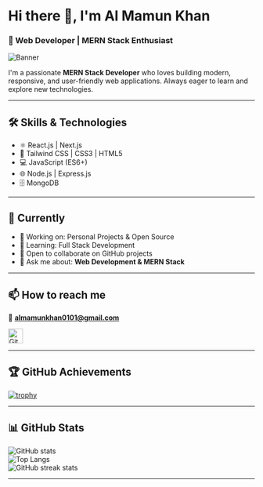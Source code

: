 # Hi there 👋, I'm Al Mamun Khan
### 🚀 Web Developer | MERN Stack Enthusiast  

![Banner](https://arturssmirnovs.github.io/github-profile-readme-generator/images/banner.png)

I'm a passionate **MERN Stack Developer** who loves building modern, responsive, and user-friendly web applications. Always eager to learn and explore new technologies.  

---

## 🛠️ Skills & Technologies
- ⚛️ React.js | Next.js  
- 🎨 Tailwind CSS | CSS3 | HTML5  
- 💻 JavaScript (ES6+)  
- 🌐 Node.js | Express.js  
- 🗄️ MongoDB  

---

## 🌱 Currently
- 🔭 Working on: Personal Projects & Open Source  
- 📖 Learning: Full Stack Development  
- 🤝 Open to collaborate on GitHub projects  
- 💬 Ask me about: **Web Development & MERN Stack**  

---

## 📫 How to reach me  
📧 **almamunkhan0101@gmail.com**  

[<img src="https://cdn.jsdelivr.net/npm/simple-icons@3.0.1/icons/github.svg" alt="GitHub" height="30"/>](https://github.com/almamun0101)  

---

## 🏆 GitHub Achievements  
[![trophy](https://github-profile-trophy.vercel.app/?username=almamun0101&theme=onedark)](https://github.com/ryo-ma/github-profile-trophy)  

---

## 📊 GitHub Stats  
![GitHub stats](https://github-readme-stats.vercel.app/api?username=almamun0101&show_icons=true&theme=radical)  
![Top Langs](https://github-readme-stats.vercel.app/api/top-langs/?username=almamun0101&layout=compact&theme=radical)  
![GitHub streak stats](https://streak-stats.demolab.com/?user=almamun0101&theme=radical)  

---
